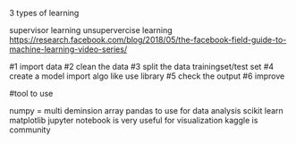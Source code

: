 3 types of learning

supervisor learning
unsupervercise learning
https://research.facebook.com/blog/2018/05/the-facebook-field-guide-to-machine-learning-video-series/

#1 import data
#2 clean the data
#3 split the data trainingset/test set
#4 create a model import algo like use library
#5 check the output
#6 improve

#tool to use

numpy = multi deminsion array
pandas to use for data analysis
scikit learn
matplotlib
jupyter notebook is very useful for visualization
kaggle is community
